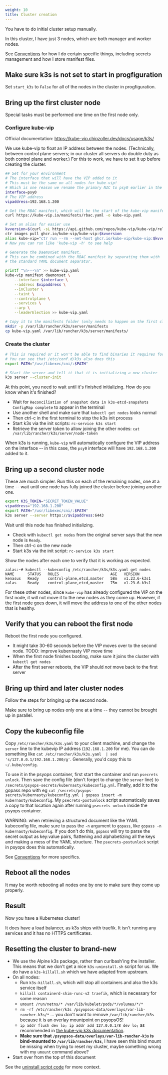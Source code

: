 ```yaml
---
weight: 10
title: Cluster creation
---
```


You have to do initial cluster setup manually.

In this cluster, I have just 3 nodes, which are both manager and worker nodes.

See [Conventions](./conventions.md) for how I do certain specific things,
including secrets management and how I store manifest files.

## Make sure k3s is not set to start in progfiguration

Set `start_k3s` to `False` for all of the nodes in the cluster in progfiguration.

## Bring up the first cluster node

Special tasks must be performed one time on the first node only.

### Configure kube-vip

Official documentation: <https://kube-vip.chipzoller.dev/docs/usage/k3s/>

We use kube-vip to float an IP address between the nodes.
(Technically, between control plane servers; in our cluster all servers do double duty as both control plane and worker.)
For this to work, we have to set it up before creating the cluster.

```sh
## Set for your environment
# The interface that will have the VIP added to it
# This must be the same on all nodes for kube-vip!
# Which is one reason we rename the primary NIC to psy0 earlier in the boot process.
interface=psy0
# The VIP address
vipaddress=192.168.1.200

# Get the RBAC manifest, which will be the start of the kube-vip manifest
curl https://kube-vip.io/manifests/rbac.yaml -o kube-vip.yaml

# Set an alias for easier use
kvversion=$(curl -sL https://api.github.com/repos/kube-vip/kube-vip/releases | jq -r ".[0].name")
ctr images pull ghcr.io/kube-vip/kube-vip:$kvversion
alias kube-vip="ctr run --rm --net-host ghcr.io/kube-vip/kube-vip:$kvversion vip /kube-vip"
# Now you can run like 'kube-vip -h' to see help

# Generate the DaemonSet manifest.
# This can be combined with the RBAC manifest by separating them with `\n---\n`,
# the standard YAML document separator.

printf "\n---\n" >> kube-vip.yaml
kube-vip manifest daemonset \
    --interface $interface \
    --address $vipaddress \
    --inCluster \
    --taint \
    --controlplane \
    --services \
    --arp \
    --leaderElection >> kube-vip.yaml

# Copy it to the manifests folder (only needs to happen on the first cluster member)
mkdir -p /var/lib/rancher/k3s/server/manifests
cp kube-vip.yaml /var/lib/rancher/k3s/server/manifests/
```

### Create the cluster

```sh
# This is required or it won't be able to find binaries it requires for networking
# You can see that /etc/conf.d/k3s also does this
export PATH="/usr/libexec/cni/:$PATH"

# Start the server and tell it that it is initializing a new cluster
k3s server --cluster-init
```

At this point, you need to wait until it's finished initializing.
How do you know when it's finished?

* Wait for `Reconciliation of snapshot data in k3s-etcd-snapshots ConfigMap complete` to appear in the terminal
* Use another shell and make sure that `kubectl get nodes` looks normal
* Then ctrl-c in the first terminal to stop the k3s init process
* Start k3s via the init scripts: `rc-service k3s start`
* Retrieve the server token to allow joining the other nodes: `cat /var/lib/rancher/k3s/server/node-token`

When k3s is running, `kube-vip` will automatically configure the VIP address on the interface --
in this case, the `psy0` interface will have `192.168.1.200` added to it.

## Bring up a second cluster node

These are much simpler.
Run this on each of the remaining nodes, one at a time --
wait until one node has fully joined the cluster before joining another one.

```sh
export K3S_TOKEN="SECRET_TOKEN_VALUE"
vipaddress="192.168.1.200"
export PATH="/usr/libexec/cni/:$PATH"
k3s server --server https://$vipaddress:6443
```

Wait until this node has finished initializing.

* Check with `kubectl get nodes` from the original server says that the new node is `Ready`.
* Then ctrl-c on the new node
* Start k3s via the init script: `rc-service k3s start`

Show the nodes after each one to verify that it is working as expected.

```
zalas:~# kubectl --kubeconfig /etc/rancher/k3s/k3s.yaml get nodes
NAME      STATUS   ROLES                       AGE   VERSION
kenasus   Ready    control-plane,etcd,master   58m   v1.23.6-k3s1
zalas     Ready    control-plane,etcd,master   75m   v1.23.6-k3s1
```

For these other nodes, since `kube-vip` has already configured the VIP on the first node,
it will not move it to the new nodes as they come up.
However, if the first node goes down,
it will move the address to one of the other nodes that is healthy.

## Verify that you can reboot the first node

Reboot the first node you configured.

* It might take 30-60 seconds before the VIP moves over to the second node.
  TODO: improve kubernasty VIP move time
* When the first node finishes booting, make sure it joins the cluster with `kubectl get nodes`
* After the first server reboots, the VIP should _not_ move back to the first server

## Bring up third and later cluster nodes

Follow the steps for bringing up the second node.

Make sure to bring up nodes only one at a time -- they cannot be brought up in parallel.

## Copy the kubeconfig file

Copy `/etc/rancher/k3s/k3s.yaml` to your client machine,
and change the `server` line to the kubevip IP address (`192.168.1.200` for me).
You can do something like `cat /etc/rancher/k3s/k3s.yaml  | sed 's/127.0.0.1/192.168.1.200/g'`.
Generally, you'd copy this to `~/.kube/config`.

To use it in the psyops container,
first start the container and run `psecrets unlock`.
Then save the config file (don't forget to change the `server` line)
to `/secrets/psyops-secrets/kubernasty/kubeconfig.yml`.
Finally, add it to the gopass repo with eg
`cat /secrets/psyops-secrets/kubernasty/kubeconfig.yml | gopass insert -m kubernasty/kubeconfig`.
My `psecrets-postunlock` script automatically saves a copy to that location again
after running `psecrets unlock` inside the psyops container.

WARNING: when retrieving a structured document like the YAML kubeconfig file,
make sure to pass the `-n` argument to `gopass`, like
`gopass -n kubernasty/kubeconfig`.
If you don't do this, `gopass` will try to parse the secret output as key:value pairs,
flattening and alphabetizing all the keys and making a mess of the YAML structure.
The `psecrets-postunlock` script in psyops does this automatically.

See [Conventions](./conventions.md) for more specifics.

## Reboot all the nodes

It may be worth rebooting all nodes one by one to make sure they come up properly.

## Result

Now you have a Kubernetes cluster!

It does have a load balancer, as k3s ships with traefik.
It isn't running any services and it has no HTTPS certificates.

## Resetting the cluster to brand-new

* We use the Alpine k3s package, rather than curlbash'ing the installer.
  This means that we don't get a nice `k3s-uninstall.sh` script for us.
  We do have a `k3s-killall.sh` which we have adapted from upstream.
* On all nodes:
  * Run `k3s-killall.sh`, which will stop all containers and also the k3s service itself
  * `killall containerd-shim-runc-v2 traefik`, which is necessary for some reason
  * `umount /run/netns/* /var/lib/kubelet/pods/*/volumes/*/*`
  * `rm -rf /etc/rancher/k3s /psyopsos-data/overlays/var-lib-rancher-k3s/*` ...
    you don't want to remove `/var/lib/rancher/k3s` because it is an overlay mountpoint on psyopsOS!
  * `ip addr flush dev lo; ip addr add 127.0.0.1/8 dev lo;` as recommended in
    [the kube-vip k3s documentation](https://kube-vip.io/docs/usage/k3s/).
  * **Make sure that `/psyopsos-data/overlays/var-lib-rancher-k3s` is bind-mounted to `/var/lib/rancher/k3s`**,
    I have seen this bind mount be missing when trying to reset my cluster,
    maybe something wrong with my `umount` command above?
* Start over from the top of this document

See the [uninstall script code](https://github.com/k3s-io/k3s/blob/03885fc38532afcb944c892121ffe96b201fc020/install.sh#L407-L449)
for more context.
